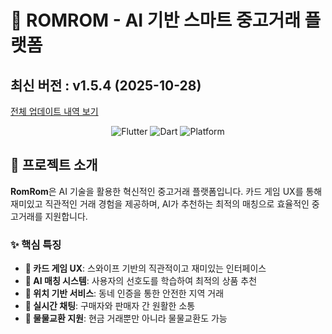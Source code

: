 # 🎯 ROMROM - AI 기반 스마트 중고거래 플랫폼

<!-- 수정하지마세요 자동으로 동기화 됩니다 -->
## 최신 버전 : v1.5.4 (2025-10-28)

[전체 업데이트 내역 보기](CHANGELOG.md)

<div align="center">
  
  ![Flutter](https://img.shields.io/badge/Flutter-02569B?style=for-the-badge&logo=flutter&logoColor=white)
  ![Dart](https://img.shields.io/badge/Dart-0175C2?style=for-the-badge&logo=dart&logoColor=white)
  ![Platform](https://img.shields.io/badge/platform-iOS%20%7C%20Android-lightgrey?style=for-the-badge)
  
</div>

<!--  ![Version](https://img.shields.io/badge/version-1.3.3-blue?style=for-the-badge) -->

## 📱 프로젝트 소개

**RomRom**은 AI 기술을 활용한 혁신적인 중고거래 플랫폼입니다. 카드 게임 UX를 통해 재미있고 직관적인 거래 경험을 제공하며, AI가 추천하는 최적의 매칭으로 효율적인 중고거래를 지원합니다.

### ✨ 핵심 특징

- **🎴 카드 게임 UX**: 스와이프 기반의 직관적이고 재미있는 인터페이스
- **🤖 AI 매칭 시스템**: 사용자의 선호도를 학습하여 최적의 상품 추천
- **📍 위치 기반 서비스**: 동네 인증을 통한 안전한 지역 거래
- **💬 실시간 채팅**: 구매자와 판매자 간 원활한 소통
- **🔄 물물교환 지원**: 현금 거래뿐만 아니라 물물교환도 가능